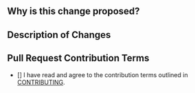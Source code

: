 ## Why is this change proposed?

## Description of Changes

## Pull Request Contribution Terms

- [] I have read and agree to the contribution terms outlined in [CONTRIBUTING](https://github.com/ecotoneframework/ecotone-dev/blob/main/CONTRIBUTING.md).